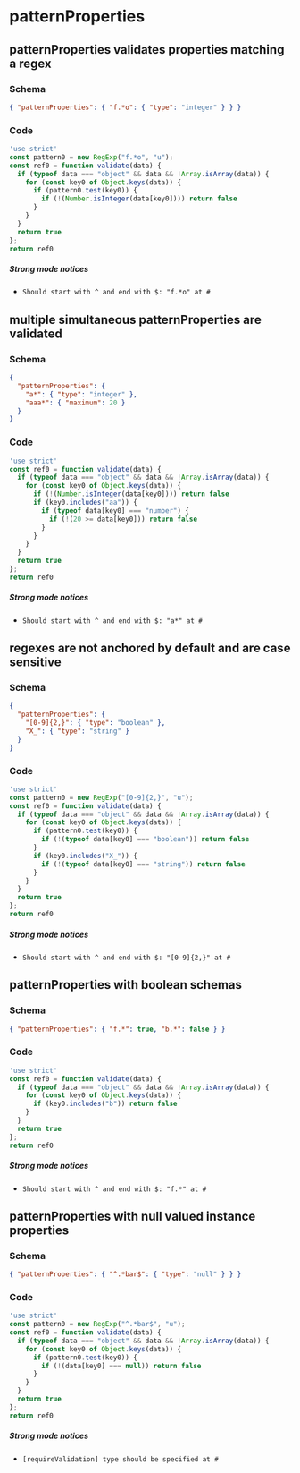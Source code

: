 # patternProperties

## patternProperties validates properties matching a regex

### Schema

```json
{ "patternProperties": { "f.*o": { "type": "integer" } } }
```

### Code

```js
'use strict'
const pattern0 = new RegExp("f.*o", "u");
const ref0 = function validate(data) {
  if (typeof data === "object" && data && !Array.isArray(data)) {
    for (const key0 of Object.keys(data)) {
      if (pattern0.test(key0)) {
        if (!(Number.isInteger(data[key0]))) return false
      }
    }
  }
  return true
};
return ref0
```

##### Strong mode notices

 * `Should start with ^ and end with $: "f.*o" at #`


## multiple simultaneous patternProperties are validated

### Schema

```json
{
  "patternProperties": {
    "a*": { "type": "integer" },
    "aaa*": { "maximum": 20 }
  }
}
```

### Code

```js
'use strict'
const ref0 = function validate(data) {
  if (typeof data === "object" && data && !Array.isArray(data)) {
    for (const key0 of Object.keys(data)) {
      if (!(Number.isInteger(data[key0]))) return false
      if (key0.includes("aa")) {
        if (typeof data[key0] === "number") {
          if (!(20 >= data[key0])) return false
        }
      }
    }
  }
  return true
};
return ref0
```

##### Strong mode notices

 * `Should start with ^ and end with $: "a*" at #`


## regexes are not anchored by default and are case sensitive

### Schema

```json
{
  "patternProperties": {
    "[0-9]{2,}": { "type": "boolean" },
    "X_": { "type": "string" }
  }
}
```

### Code

```js
'use strict'
const pattern0 = new RegExp("[0-9]{2,}", "u");
const ref0 = function validate(data) {
  if (typeof data === "object" && data && !Array.isArray(data)) {
    for (const key0 of Object.keys(data)) {
      if (pattern0.test(key0)) {
        if (!(typeof data[key0] === "boolean")) return false
      }
      if (key0.includes("X_")) {
        if (!(typeof data[key0] === "string")) return false
      }
    }
  }
  return true
};
return ref0
```

##### Strong mode notices

 * `Should start with ^ and end with $: "[0-9]{2,}" at #`


## patternProperties with boolean schemas

### Schema

```json
{ "patternProperties": { "f.*": true, "b.*": false } }
```

### Code

```js
'use strict'
const ref0 = function validate(data) {
  if (typeof data === "object" && data && !Array.isArray(data)) {
    for (const key0 of Object.keys(data)) {
      if (key0.includes("b")) return false
    }
  }
  return true
};
return ref0
```

##### Strong mode notices

 * `Should start with ^ and end with $: "f.*" at #`


## patternProperties with null valued instance properties

### Schema

```json
{ "patternProperties": { "^.*bar$": { "type": "null" } } }
```

### Code

```js
'use strict'
const pattern0 = new RegExp("^.*bar$", "u");
const ref0 = function validate(data) {
  if (typeof data === "object" && data && !Array.isArray(data)) {
    for (const key0 of Object.keys(data)) {
      if (pattern0.test(key0)) {
        if (!(data[key0] === null)) return false
      }
    }
  }
  return true
};
return ref0
```

##### Strong mode notices

 * `[requireValidation] type should be specified at #`

